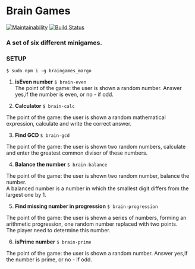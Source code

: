 # Brain Games

[![Maintainability](https://api.codeclimate.com/v1/badges/484be2fe44a60216f6ec/maintainability)](https://codeclimate.com/github/NimfaMargo/project-lvl1-s268/maintainability)
[![Build Status](https://travis-ci.com/NimfaMargo/project-lvl1-s268.svg?branch=master)](https://travis-ci.com/NimfaMargo/project-lvl1-s268)

### A set of six different minigames.

### SETUP
```
$ sudo npm i -g braingames_margo
```                                    

1. **isEven number** `$ brain-even`                          
The point of the game: the user is shown a random number. Answer yes,if the number is even, or no - if odd.

2. **Calculator** `$ brain-calc`

 The point of the game: the user is shown a random mathematical expression, calculate and write the correct answer.

3. **Find GCD** `$ brain-gcd`

 The point of the game: the user is shown two random numbers, calculate and enter the greatest common divisor of these numbers.

4. **Balance the number** `$ brain-balance`  

 The point of the game: the user is shown two random number, balance the number.   
 A balanced number is a number in which the smallest digit differs from the largest one by 1.

5. **Find missing number in progression** `$ brain-progression`

 The point of the game: the user is shown a series of numbers, forming an arithmetic progression, one random number replaced with two points.   
 The player need to determine this number.   

6. **isPrime number** `$ brain-prime`

 The point of the game: the user is shown a random number. Answer yes,if the number is prime, or no - if odd.
